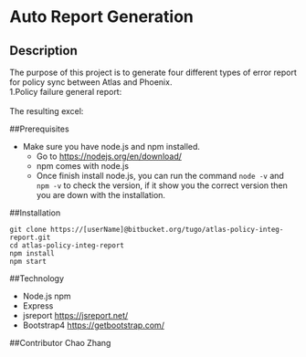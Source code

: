 # Auto Report Generation
## Description
The purpose of this project is to generate four different types of error report for policy sync between Atlas and Phoenix.<br/>
1.Policy failure general report:<br/>
<br> The resulting excel:<br/>


##Prerequisites
* Make sure you have node.js and npm installed.
   * Go to https://nodejs.org/en/download/
   * npm comes with node.js
   * Once finish install node.js, you can run the command ` node -v ` and ` npm -v ` to check the version, if it show you the correct version then you are down with the installation.
   
##Installation

```shell
git clone https://[userName]@bitbucket.org/tugo/atlas-policy-integ-report.git
cd atlas-policy-integ-report
npm install
npm start
```

##Technology
* Node.js  npm
* Express
* jsreport https://jsreport.net/
* Bootstrap4 https://getbootstrap.com/

##Contributor
Chao Zhang


   